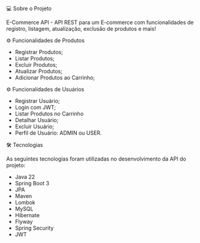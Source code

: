 💻 Sobre o Projeto

E-Commerce API - API REST para um E-commerce com funcionalidades de registro, listagem, atualização, exclusão de produtos e mais!

⚙️ Funcionalidades de Produtos

- Registrar Produtos;
- Listar Produtos;
- Excluir Produtos;
- Atualizar Produtos;
- Adicionar Produtos ao Carrinho;

⚙️ Funcionalidades de Usuários

- Registrar Usuário;
- Login com JWT;
- Listar Produtos no Carrinho
- Detalhar Usuário;
- Excluir Usuário;
- Perfil de Usuário: ADMIN ou USER.



🛠 Tecnologias

As seguintes tecnologias foram utilizadas no desenvolvimento da API do projeto:

- Java 22
- Spring Boot 3
- JPA
- Maven
- Lombok
- MySQL
- Hibernate
- Flyway
- Spring Security
- JWT
